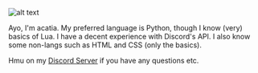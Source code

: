 ![alt text](https://github-readme-stats.vercel.app/api?username=acatiadroid&&show_icons=true&title_color=ffffff&icon_color=bb2acf&text_color=daf7dc&bg_color=151515)

Ayo, I'm acatia. My preferred language is Python, though I know (very) basics of Lua. I have a decent experience with Discord's API. I also know some non-langs such as HTML and CSS (only the basics).

Hmu on my [Discord Server](https://discord.gg/p5bURjs) if you have any questions etc.

